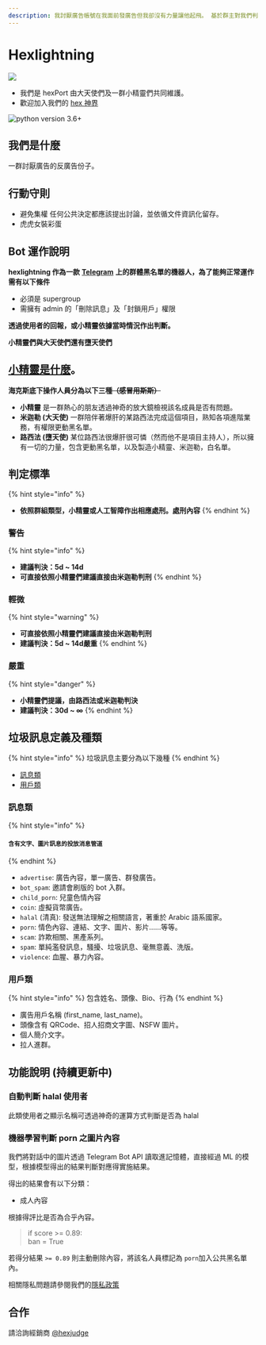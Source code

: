 ```yaml
---
description: 我討厭廣告帳號在我面前發廣告但我卻沒有力量讓他起飛。 基於群主對我們判斷的信任，並持續監督我們避免極權化。
---
```


# Hexlightning

![](https://dr.sudo.host/HRYESc+)

* 我們是 hexPort 由大天使們及一群小精靈們共同維護。
* 歡迎加入我們的 [hex 神界](https://t.me/hexuniverse)

![python version 3.6+](https://img.shields.io/badge/python-3.6%2B-blue.svg)

## **我們是什麼**

一群討厭廣告的反廣告份子。

## **行動守則**

* 避免集權 任何公共決定都應該提出討論，並依循文件資訊化留存。
* 虎虎女裝彩蛋

## **Bot 運作說明**

**hexlightning 作為一款** [**Telegram**](https://telegram.org) **上的群體黑名單的機器人，為了能夠正常運作需有以下條件**

* 必須是 supergroup
* 需擁有 admin 的「刪除訊息」及「封鎖用戶」權限

**透過使用者的回報，或小精靈依據當時情況作出判斷。**

**小精靈們與大天使們還有墮天使們**

## [小精靈是什麼](https://www.ptt.cc/bbs/Gossiping/M.1533196289.A.B6B.html)。

**海克斯底下操作人員分為以下三種**~~**（感冒用斯斯）**~~

* **小精靈** 是一群熱心的朋友透過神奇的放大鏡檢視該名成員是否有問題。
* **米迦勒 \(大天使\)** 一群陪伴著爆肝的某路西法完成這個項目，熟知各項進階業務，有權限更動黑名單。
* **路西法 \(墮天使\)** 某位路西法很爆肝很可憐（然而他不是項目主持人），所以擁有一切的力量，包含更動黑名單，以及製造小精靈、米迦勒，白名單。

## **判定標準**

{% hint style="info" %}
* **依照群組類型，小精靈或人工智障作出相應處刑。處刑內容**
{% endhint %}

### **警告**

{% hint style="info" %}
* **建議判決：5d ~ 14d**
* **可直接依照小精靈們建議直接由米迦勒判刑**
{% endhint %}

### **輕微**

{% hint style="warning" %}
* **可直接依照小精靈們建議直接由米迦勒判刑**
* **建議判決：5d ~ 14d嚴重**
{% endhint %}

### 嚴重

{% hint style="danger" %}
* **小精靈們提議，由路西法或米迦勒判決**
* **建議判決：30d ~ ∞**
{% endhint %}

## **垃圾訊息定義及種類**

{% hint style="info" %}
垃圾訊息主要分為以下幾種
{% endhint %}

* [訊息類]()
* [用戶類]()

### **訊息類**

{% hint style="info" %}
#### `含有文字、圖片訊息的投放消息管道`
{% endhint %}

* `advertise`: 廣告內容，單一廣告、群發廣告。
* `bot_spam`: 邀請會刷版的 bot 入群。
* `child_porn`: 兒童色情內容
* `coin`: 虛擬貨幣廣告。
* `halal` \(清真\): 發送無法理解之相關語言，著重於 Arabic 語系國家。
* `porn`: 情色內容、連結、文字、圖片、影片……等等。
* `scam`: 詐欺相關、黑產系列。
* `spam`: 單純濫發訊息，騷擾、垃圾訊息、毫無意義、洗版。
* `violence`: 血腥、暴力內容。

### **用戶類**

{% hint style="info" %}
包含姓名、頭像、Bio、行為
{% endhint %}

* 廣告用戶名稱 \(first\_name, last\_name\)。
* 頭像含有 QRCode、招人招商文字圖、NSFW 圖片。
* 個人簡介文字。
* 拉人進群。

## **功能說明 \(持續更新中\)**

### **自動判斷 halal 使用者**

此類使用者之顯示名稱可透過神奇的運算方式判斷是否為 halal

### **機器學習判斷 porn 之圖片內容**

我們將對話中的圖片透過 Telegram Bot API 讀取進記憶體，直接經過 ML 的模型，根據模型得出的結果判斷對應得實施結果。

得出的結果會有以下分類：

* 成人內容

根據得評比是否為合乎內容。

> if score &gt;= 0.89:  
>       ban = True

若得分結果 `>= 0.89` 則主動刪除內容，將該名人員標記為  `porn`加入公共黑名單內。

相關隱私問題請參閱我們的[隱私政策](privacy-policy.md#zi-liao-yu-ji-qi-xue-xi)

## **合作**

請洽詢經銷商 [@hexjudge](https://t.me/hexjudge)

